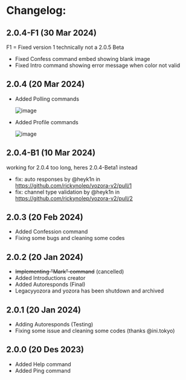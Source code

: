 # Changelog:
## 2.0.4-F1 (30 Mar 2024)
F1 = Fixed version 1
technically not a 2.0.5 Beta

- Fixed Confess command embed showing blank image
- Fixed Intro command showing error message when color not valid

## 2.0.4 (20 Mar 2024)
- Added Polling commands

   ![image](https://github.com/rickynolep/yozora-v2/assets/94543253/646534b5-9672-4db0-95d9-0ea14b9abe3d)
- Added Profile commands

   ![image](https://github.com/rickynolep/yozora-v2/assets/94543253/9fb40495-8cf3-44f0-918e-9a62a31497ab)

## 2.0.4-B1 (10 Mar 2024)
working for 2.0.4 too long, heres 2.0.4-Beta1 instead

- fix: auto responses by @heyk1n in https://github.com/rickynolep/yozora-v2/pull/1
- fix: channel type validation by @heyk1n in https://github.com/rickynolep/yozora-v2/pull/2

## 2.0.3 (20 Feb 2024)
- Added Confession command
- Fixing some bugs and cleaning some codes

## 2.0.2 (20 Jan 2024)
- ~~Implementing "Mark" command~~ (cancelled)
- Added Introductions creator
- Added Autoresponds (Final)
- Legacyyozora and yozora has been shutdown and archived

## 2.0.1 (20 Jan 2024)
- Adding Autoresponds (Testing)
- Fixing some issue and cleaning some codes (thanks @ini.tokyo)

## 2.0.0 (20 Des 2023)
- Added Help command
- Added Ping command